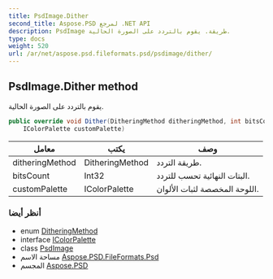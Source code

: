 ```yaml
---
title: PsdImage.Dither
second_title: Aspose.PSD لمرجع .NET API
description: PsdImage طريقة. يقوم بالتردد على الصورة الحالية.
type: docs
weight: 520
url: /ar/net/aspose.psd.fileformats.psd/psdimage/dither/
---
```

## PsdImage.Dither method

يقوم بالتردد على الصورة الحالية.

```csharp
public override void Dither(DitheringMethod ditheringMethod, int bitsCount, 
    IColorPalette customPalette)
```

| معامل | يكتب | وصف |
| --- | --- | --- |
| ditheringMethod | DitheringMethod | طريقة التردد. |
| bitsCount | Int32 | البتات النهائية تحسب للتردد. |
| customPalette | IColorPalette | اللوحة المخصصة لثبات الألوان. |

### أنظر أيضا

* enum [DitheringMethod](../../../aspose.psd/ditheringmethod/)
* interface [IColorPalette](../../../aspose.psd/icolorpalette/)
* class [PsdImage](../)
* مساحة الاسم [Aspose.PSD.FileFormats.Psd](../../psdimage/)
* المجسم [Aspose.PSD](../../../)


